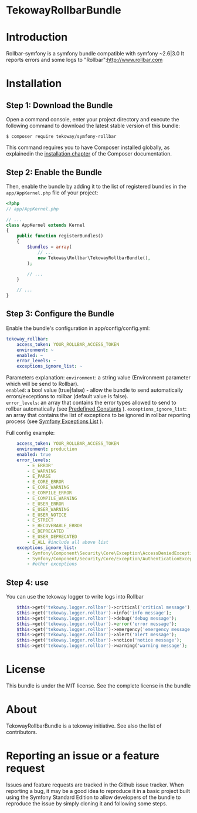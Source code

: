 # TekowayRollbarBundle


Introduction
============

Rollbar-symfony is a symfony bundle compatible with symfony ~2.6|3.0 It reports errors and some logs to "Rollbar":http://www.rollbar.com 

Installation
============
Step 1: Download the Bundle
---------------------------
Open a command console, enter your project directory and execute the following command to download the latest stable version of this bundle:
```
$ composer require tekoway/symfony-rollbar
```
This command requires you to have Composer installed globally, as explainedin the [installation chapter](https://getcomposer.org/doc/00-intro.md) of the Composer documentation.

Step 2: Enable the Bundle
-------------------------
Then, enable the bundle by adding it to the list of registered bundles in the `app/AppKernel.php` file of your project:

```php
<?php
// app/AppKernel.php

// ...
class AppKernel extends Kernel
{
    public function registerBundles()
    {
        $bundles = array(
            // ...
            new Tekoway\Rollbar\TekowayRollbarBundle(),
        );

        // ...
    }

    // ...
}
```

Step 3: Configure the Bundle
----------------------------
Enable the bundle's configuration in app/config/config.yml:
```yml
tekoway_rollbar: 
    access_token: YOUR_ROLLBAR_ACCESS_TOKEN
    environment: ~
    enabled: ~
    error_levels: ~
    exceptions_ignore_list: ~
```
Parameters explanation:
`environment`: a string value (Environment parameter which will be send to Rollbar).    
`enabled`: a bool value (true|false) - allow the bundle to send automatically errors/exceptions to rollbar (default value is false).   
`error_levels`: an array that contains the error types allowed to send to rollbar automatically (see [Predefined Constants](http://php.net/manual/en/errorfunc.constants.php) ).
`exceptions_ignore_list`: an array that contains the list of exceptions to be ignored in rollbar reporting process (see [Symfony Exceptions List](https://gist.github.com/feyyazesat/c65ccfde12839c03c610) ).   

Full config example:
```yml
    access_token: YOUR_ROLLBAR_ACCESS_TOKEN
    environment: production
    enabled: true
    error_levels: 
        - E_ERROR'
        - E_WARNING
        - E_PARSE
        - E_CORE_ERROR
        - E_CORE_WARNING
        - E_COMPILE_ERROR
        - E_COMPILE_WARNING
        - E_USER_ERROR
        - E_USER_WARNING
        - E_USER_NOTICE
        - E_STRICT
        - E_RECOVERABLE_ERROR
        - E_DEPRECATED
        - E_USER_DEPRECATED
        - E_ALL #include all above list
    exceptions_ignore_list: 
        - Symfony\Component\Security\Core\Exception\AccessDeniedException
        - Symfony/Component/Security/Core/Exception/AuthenticationException.php
        - #other exceptions
```
Step 4: use 
-----------
You can use the tekoway logger to write logs into Rollbar
```php
    $this->get('tekoway.logger.rollbar')->critical('critical message');
    $this->get('tekoway.logger.rollbar')->info('info message');
    $this->get('tekoway.logger.rollbar')->debug('debug message');
    $this->get('tekoway.logger.rollbar')->error('error message');
    $this->get('tekoway.logger.rollbar')->emergency('emergency message');
    $this->get('tekoway.logger.rollbar')->alert('alert message');
    $this->get('tekoway.logger.rollbar')->notice('notice message');
    $this->get('tekoway.logger.rollbar')->warning('warning message');
```

License
=======
This bundle is under the MIT license. See the complete license in the bundle

About
=====
TekowayRollbarBundle is a tekoway initiative. See also the list of contributors.

Reporting an issue or a feature request
=======================================
Issues and feature requests are tracked in the Github issue tracker.
When reporting a bug, it may be a good idea to reproduce it in a basic project built using the Symfony Standard Edition to allow developers of the bundle to reproduce the issue by simply cloning it and following some steps.